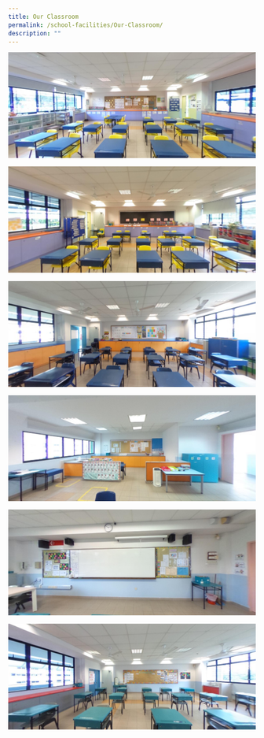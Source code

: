 ```yaml
---
title: Our Classroom
permalink: /school-facilities/Our-Classroom/
description: ""
---
```

![](/images/School%20Facilities/Our%20Classroom/A1.png)

![](/images/School%20Facilities/Our%20Classroom/A2.png)

![](/images/School%20Facilities/Our%20Classroom/A3.png)

![](/images/School%20Facilities/Our%20Classroom/A4.png)

![](/images/School%20Facilities/Our%20Classroom/A5.png)

![](/images/School%20Facilities/Our%20Classroom/A6.png)